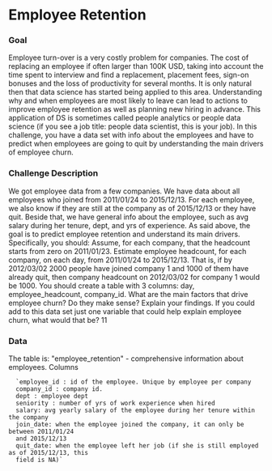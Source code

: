 # Employee Retention
### Goal

Employee turn-over is a very costly problem for companies. The cost of replacing an employee
if often larger than 100K USD, taking into account the time spent to interview and find a
replacement, placement fees, sign-on bonuses and the loss of productivity for several months.
It is only natural then that data science has started being applied to this area. Understanding
why and when employees are most likely to leave can lead to actions to improve employee
retention as well as planning new hiring in advance. This application of DS is sometimes called
people analytics or people data science (if you see a job title: people data scientist, this is your
job).
In this challenge, you have a data set with info about the employees and have to predict when
employees are going to quit by understanding the main drivers of employee churn.

### Challenge Description
We got employee data from a few companies. We have data about all employees who joined
from 2011/01/24 to 2015/12/13. For each employee, we also know if they are still at the
company as of 2015/12/13 or they have quit. Beside that, we have general info about the
employee, such as avg salary during her tenure, dept, and yrs of experience.
As said above, the goal is to predict employee retention and understand its main drivers.
Specifically, you should:
        Assume, for each company, that the headcount starts from zero on 2011/01/23. Estimate
        employee headcount, for each company, on each day, from 2011/01/24 to 2015/12/13.
        That is, if by 2012/03/02 2000 people have joined company 1 and 1000 of them have
        already quit, then company headcount on 2012/03/02 for company 1 would be 1000.
        You should create a table with 3 columns: day, employee_headcount, company_id.
        What are the main factors that drive employee churn? Do they make sense? Explain your
        findings.
        If you could add to this data set just one variable that could help explain employee churn,
        what would that be?
                                                                                                     11
### Data

The table is:
  "employee_retention" - comprehensive information about employees.
Columns

      `employee_id : id of the employee. Unique by employee per company
      company_id : company id.
      dept : employee dept
      seniority : number of yrs of work experience when hired
      salary: avg yearly salary of the employee during her tenure within the company
      join_date: when the employee joined the company, it can only be between 2011/01/24
      and 2015/12/13
      quit_date: when the employee left her job (if she is still employed as of 2015/12/13, this
      field is NA)`
